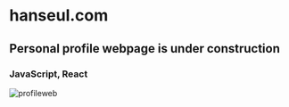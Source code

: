 # hanseul.com
## Personal profile webpage is under construction
### JavaScript, React

![profileweb](https://user-images.githubusercontent.com/43307207/174484761-f922b0df-9170-4504-b5c8-1e38142a8266.gif)

